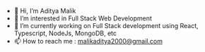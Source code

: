 - 👋 Hi, I’m Aditya Malik
- 👀 I’m interested in Full Stack Web Development
- 🌱 I’m currently working on Full Stack development using React, Typescript, NodeJs, MongoDB, etc
- 📫 How to reach me : malikaditya2000@gmail.com

<!---
adityaamalik/adityaamalik is a ✨ special ✨ repository because its `README.md` (this file) appears on your GitHub profile.
You can click the Preview link to take a look at your changes.
--->
